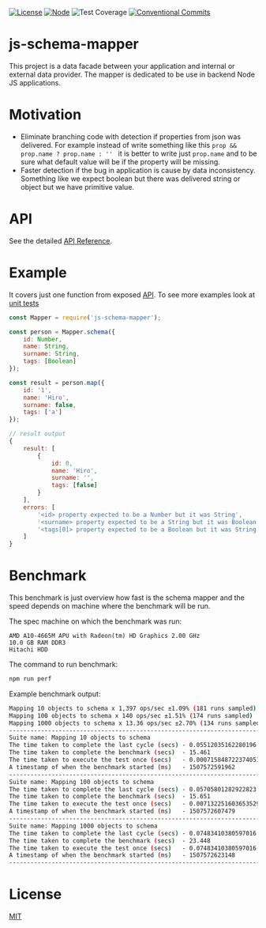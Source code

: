 [![License](https://img.shields.io/badge/license-MIT-green.svg)](/LICENSE)
[![Node](https://img.shields.io/badge/node-%3E=8.0.0-green.svg)](https://nodejs.org/en/)
![Test Coverage](https://img.shields.io/badge/coverage-100%25-brightgreen.svg)
[![Conventional Commits](https://img.shields.io/badge/Conventional%20Commits-1.0.0-yellow.svg)](https://conventionalcommits.org)



# js-schema-mapper

This project is a data facade between your application and internal or external data provider. The mapper is dedicated to be use in backend Node JS applications.

# Motivation

- Eliminate branching code with detection if properties from json was delivered.
  For example instead of write something like this `prop && prop.name ? prop.name : '' ` it is better to write
  just `prop.name` and to be sure what default value will be if the property will be missing.
- Faster detection if the bug in application is cause by data inconsistency. Something like we expect
  boolean but there was delivered string or object but we have primitive value.


# API

See the detailed [API Reference](/API.md).

# Example

It covers just one function from exposed [API](/API.md).
To see more examples look at [unit tests](/test/mapper.js)

```javascript
const Mapper = require('js-schema-mapper');

const person = Mapper.schema({
    id: Number,
    name: String,
    surname: String,
    tags: [Boolean]
});

const result = person.map({
    id: '1',
    name: 'Hiro',
    surname: false,
    tags: ['a']
});
```

```javascript
// result output
{
    result: [
        {
            id: 0,
            name: 'Hiro',
            surname: '',
            tags: [false]
        }
    ],
    errors: [
        '<id> property expected to be a Number but it was String',
        '<surname> property expected to be a String but it was Boolean',
        '<tags[0]> property expected to be a Boolean but it was String'
    ]
}
```

# Benchmark

This benchmark is just overview how fast is the schema mapper and the speed depends on 
machine where the benchmark will be run.


The spec machine on which the benchmark was run:
```
AMD A10-4665M APU with Radeon(tm) HD Graphics 2.00 GHz
10.0 GB RAM DDR3
Hitachi HDD
```

The command to run benchmark:
```bash
npm run perf
```

Example benchmark output:
```bash
Mapping 10 objects to schema x 1,397 ops/sec ±1.09% (181 runs sampled)
Mapping 100 objects to schema x 140 ops/sec ±1.51% (174 runs sampled)
Mapping 1000 objects to schema x 13.36 ops/sec ±2.70% (134 runs sampled)
--------------------------------------------------------------------------------------
Suite name: Mapping 10 objects to schema
The time taken to complete the last cycle (secs) - 0.05512035162280196
The time taken to complete the benchmark (secs)  - 15.461
The time taken to execute the test once (secs)   - 0.0007158487223740515
A timestamp of when the benchmark started (ms)   - 1507572591962
--------------------------------------------------------------------------------------
Suite name: Mapping 100 objects to schema
The time taken to complete the last cycle (secs) - 0.05705801282922823
The time taken to complete the benchmark (secs)  - 15.651
The time taken to execute the test once (secs)   - 0.007132251603653529
A timestamp of when the benchmark started (ms)   - 1507572607479
--------------------------------------------------------------------------------------
Suite name: Mapping 1000 objects to schema
The time taken to complete the last cycle (secs) - 0.07483410380597016
The time taken to complete the benchmark (secs)  - 23.448
The time taken to execute the test once (secs)   - 0.07483410380597016
A timestamp of when the benchmark started (ms)   - 1507572623148
--------------------------------------------------------------------------------------
```

# License
 [MIT](/LICENSE)